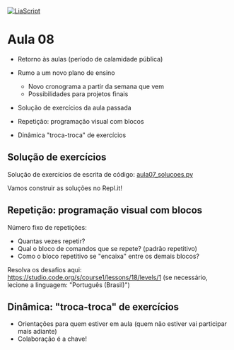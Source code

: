 <!--
author:   Andrea Charão

email:    andrea@inf.ufsm.br

version:  0.0.1

language: PT-BR

narrator: Brazilian Portuguese Female

comment:  Material de apoio para a disciplina
          ELC106 - Algoritmo e Programação,
          da Universidade Federal de Santa Maria

translation: English  translations/English.md

link:     custom.css
          https://fonts.googleapis.com/css?family=Quattrocento%20Sans
-->
<!--
liascript-devserver --input README.md --port 3001 --live
link:     https://cdn.jsdelivr.net/gh/liascript/custom-style/custom.min.css
          https://cdn.jsdelivr.net/gh/andreainfufsm/elc106-2023a/classes/08/custom.css
          https://fonts.googleapis.com/css?family=Abril%20Fatface

-->

[![LiaScript](https://raw.githubusercontent.com/LiaScript/LiaScript/master/badges/course.svg)](https://liascript.github.io/course/?https://raw.githubusercontent.com/AndreaInfUFSM/elc106-2024a/master/classes/08/README.md)


# Aula 08

- Retorno às aulas (período de calamidade pública)
- Rumo a um novo plano de ensino

  - Novo cronograma a partir da semana que vem
  - Possibilidades para projetos finais

- Solução de exercícios da aula passada
- Repetição: programação visual com blocos
- Dinâmica "troca-troca" de exercícios


## Solução de exercícios

Solução de exercícios de escrita de código: [aula07_solucoes.py](src/aula07_solucoes.py)

Vamos construir as soluções no Repl.it!


## Repetição: programação visual com blocos

Número fixo de repetições:

- Quantas vezes repetir?
- Qual o bloco de comandos que se repete? (padrão repetitivo)
- Como o bloco repetitivo se "encaixa" entre os demais blocos?


Resolva os desafios aqui: https://studio.code.org/s/course1/lessons/18/levels/1  (se necessário, lecione a linguagem: "Português (Brasil)")

## Dinâmica: "troca-troca" de exercícios

- Orientações para quem estiver em aula (quem não estiver vai participar mais adiante)
- Colaboração é a chave!
